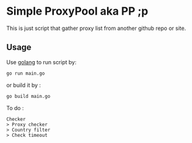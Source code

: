 # Simple ProxyPool aka PP ;p

This is just script that gather proxy list from another github repo or site.

## Usage

Use [golang](https://go.dev/) to run script by:

```bash
go run main.go
```
or build it by :
```bash
go build main.go
```
To do :
```
Checker
> Proxy checker
> Country filter
> Check timeout
```
